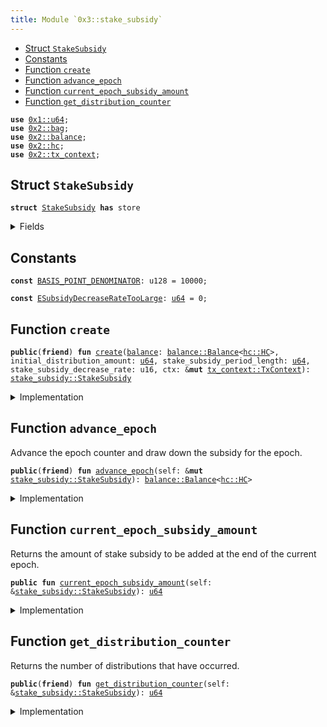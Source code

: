 ```yaml
---
title: Module `0x3::stake_subsidy`
---
```




-  [Struct `StakeSubsidy`](#0x3_stake_subsidy_StakeSubsidy)
-  [Constants](#@Constants_0)
-  [Function `create`](#0x3_stake_subsidy_create)
-  [Function `advance_epoch`](#0x3_stake_subsidy_advance_epoch)
-  [Function `current_epoch_subsidy_amount`](#0x3_stake_subsidy_current_epoch_subsidy_amount)
-  [Function `get_distribution_counter`](#0x3_stake_subsidy_get_distribution_counter)


<pre><code><b>use</b> <a href="../move-stdlib/u64.md#0x1_u64">0x1::u64</a>;
<b>use</b> <a href="../sui-framework/bag.md#0x2_bag">0x2::bag</a>;
<b>use</b> <a href="../sui-framework/balance.md#0x2_balance">0x2::balance</a>;
<b>use</b> <a href="../sui-framework/hc.md#0x2_hc">0x2::hc</a>;
<b>use</b> <a href="../sui-framework/tx_context.md#0x2_tx_context">0x2::tx_context</a>;
</code></pre>



<a name="0x3_stake_subsidy_StakeSubsidy"></a>

## Struct `StakeSubsidy`



<pre><code><b>struct</b> <a href="stake_subsidy.md#0x3_stake_subsidy_StakeSubsidy">StakeSubsidy</a> <b>has</b> store
</code></pre>



<details>
<summary>Fields</summary>


<dl>
<dt>
<code><a href="../sui-framework/balance.md#0x2_balance">balance</a>: <a href="../sui-framework/balance.md#0x2_balance_Balance">balance::Balance</a>&lt;<a href="../sui-framework/hc.md#0x2_hc_HC">hc::HC</a>&gt;</code>
</dt>
<dd>
 Balance of HC set aside for stake subsidies that will be drawn down over time.
</dd>
<dt>
<code>distribution_counter: <a href="../move-stdlib/u64.md#0x1_u64">u64</a></code>
</dt>
<dd>
 Count of the number of times stake subsidies have been distributed.
</dd>
<dt>
<code>current_distribution_amount: <a href="../move-stdlib/u64.md#0x1_u64">u64</a></code>
</dt>
<dd>
 The amount of stake subsidy to be drawn down per distribution.
 This amount decays and decreases over time.
</dd>
<dt>
<code>stake_subsidy_period_length: <a href="../move-stdlib/u64.md#0x1_u64">u64</a></code>
</dt>
<dd>
 Number of distributions to occur before the distribution amount decays.
</dd>
<dt>
<code>stake_subsidy_decrease_rate: u16</code>
</dt>
<dd>
 The rate at which the distribution amount decays at the end of each
 period. Expressed in basis points.
</dd>
<dt>
<code>extra_fields: <a href="../sui-framework/bag.md#0x2_bag_Bag">bag::Bag</a></code>
</dt>
<dd>
 Any extra fields that's not defined statically.
</dd>
</dl>


</details>

<a name="@Constants_0"></a>

## Constants


<a name="0x3_stake_subsidy_BASIS_POINT_DENOMINATOR"></a>



<pre><code><b>const</b> <a href="stake_subsidy.md#0x3_stake_subsidy_BASIS_POINT_DENOMINATOR">BASIS_POINT_DENOMINATOR</a>: u128 = 10000;
</code></pre>



<a name="0x3_stake_subsidy_ESubsidyDecreaseRateTooLarge"></a>



<pre><code><b>const</b> <a href="stake_subsidy.md#0x3_stake_subsidy_ESubsidyDecreaseRateTooLarge">ESubsidyDecreaseRateTooLarge</a>: <a href="../move-stdlib/u64.md#0x1_u64">u64</a> = 0;
</code></pre>



<a name="0x3_stake_subsidy_create"></a>

## Function `create`



<pre><code><b>public</b>(<b>friend</b>) <b>fun</b> <a href="stake_subsidy.md#0x3_stake_subsidy_create">create</a>(<a href="../sui-framework/balance.md#0x2_balance">balance</a>: <a href="../sui-framework/balance.md#0x2_balance_Balance">balance::Balance</a>&lt;<a href="../sui-framework/hc.md#0x2_hc_HC">hc::HC</a>&gt;, initial_distribution_amount: <a href="../move-stdlib/u64.md#0x1_u64">u64</a>, stake_subsidy_period_length: <a href="../move-stdlib/u64.md#0x1_u64">u64</a>, stake_subsidy_decrease_rate: u16, ctx: &<b>mut</b> <a href="../sui-framework/tx_context.md#0x2_tx_context_TxContext">tx_context::TxContext</a>): <a href="stake_subsidy.md#0x3_stake_subsidy_StakeSubsidy">stake_subsidy::StakeSubsidy</a>
</code></pre>



<details>
<summary>Implementation</summary>


<pre><code><b>public</b>(package) <b>fun</b> <a href="stake_subsidy.md#0x3_stake_subsidy_create">create</a>(
    <a href="../sui-framework/balance.md#0x2_balance">balance</a>: Balance&lt;HC&gt;,
    initial_distribution_amount: <a href="../move-stdlib/u64.md#0x1_u64">u64</a>,
    stake_subsidy_period_length: <a href="../move-stdlib/u64.md#0x1_u64">u64</a>,
    stake_subsidy_decrease_rate: u16,
    ctx: &<b>mut</b> TxContext,
): <a href="stake_subsidy.md#0x3_stake_subsidy_StakeSubsidy">StakeSubsidy</a> {
    // Rate can't be higher than 100%.
    <b>assert</b>!(
        stake_subsidy_decrease_rate &lt;= <a href="stake_subsidy.md#0x3_stake_subsidy_BASIS_POINT_DENOMINATOR">BASIS_POINT_DENOMINATOR</a> <b>as</b> u16,
        <a href="stake_subsidy.md#0x3_stake_subsidy_ESubsidyDecreaseRateTooLarge">ESubsidyDecreaseRateTooLarge</a>,
    );

    <a href="stake_subsidy.md#0x3_stake_subsidy_StakeSubsidy">StakeSubsidy</a> {
        <a href="../sui-framework/balance.md#0x2_balance">balance</a>,
        distribution_counter: 0,
        current_distribution_amount: initial_distribution_amount,
        stake_subsidy_period_length,
        stake_subsidy_decrease_rate,
        extra_fields: <a href="../sui-framework/bag.md#0x2_bag_new">bag::new</a>(ctx),
    }
}
</code></pre>



</details>

<a name="0x3_stake_subsidy_advance_epoch"></a>

## Function `advance_epoch`

Advance the epoch counter and draw down the subsidy for the epoch.


<pre><code><b>public</b>(<b>friend</b>) <b>fun</b> <a href="stake_subsidy.md#0x3_stake_subsidy_advance_epoch">advance_epoch</a>(self: &<b>mut</b> <a href="stake_subsidy.md#0x3_stake_subsidy_StakeSubsidy">stake_subsidy::StakeSubsidy</a>): <a href="../sui-framework/balance.md#0x2_balance_Balance">balance::Balance</a>&lt;<a href="../sui-framework/hc.md#0x2_hc_HC">hc::HC</a>&gt;
</code></pre>



<details>
<summary>Implementation</summary>


<pre><code><b>public</b>(package) <b>fun</b> <a href="stake_subsidy.md#0x3_stake_subsidy_advance_epoch">advance_epoch</a>(self: &<b>mut</b> <a href="stake_subsidy.md#0x3_stake_subsidy_StakeSubsidy">StakeSubsidy</a>): Balance&lt;HC&gt; {
    // Take the minimum of the reward amount and the remaining <a href="../sui-framework/balance.md#0x2_balance">balance</a> in
    // order <b>to</b> ensure we don't overdraft the remaining stake subsidy
    // <a href="../sui-framework/balance.md#0x2_balance">balance</a>
    <b>let</b> to_withdraw = self.current_distribution_amount.<b>min</b>(self.<a href="../sui-framework/balance.md#0x2_balance">balance</a>.value());

    // Drawn down the subsidy for this epoch.
    <b>let</b> <a href="stake_subsidy.md#0x3_stake_subsidy">stake_subsidy</a> = self.<a href="../sui-framework/balance.md#0x2_balance">balance</a>.split(to_withdraw);
    self.distribution_counter = self.distribution_counter + 1;

    // Decrease the subsidy amount only when the current period ends.
    <b>if</b> (self.distribution_counter % self.stake_subsidy_period_length == 0) {
        <b>let</b> decrease_amount = self.current_distribution_amount <b>as</b> u128
            * (self.stake_subsidy_decrease_rate <b>as</b> u128) / <a href="stake_subsidy.md#0x3_stake_subsidy_BASIS_POINT_DENOMINATOR">BASIS_POINT_DENOMINATOR</a>;
        self.current_distribution_amount = self.current_distribution_amount - (decrease_amount <b>as</b> <a href="../move-stdlib/u64.md#0x1_u64">u64</a>)
    };

    <a href="stake_subsidy.md#0x3_stake_subsidy">stake_subsidy</a>
}
</code></pre>



</details>

<a name="0x3_stake_subsidy_current_epoch_subsidy_amount"></a>

## Function `current_epoch_subsidy_amount`

Returns the amount of stake subsidy to be added at the end of the current epoch.


<pre><code><b>public</b> <b>fun</b> <a href="stake_subsidy.md#0x3_stake_subsidy_current_epoch_subsidy_amount">current_epoch_subsidy_amount</a>(self: &<a href="stake_subsidy.md#0x3_stake_subsidy_StakeSubsidy">stake_subsidy::StakeSubsidy</a>): <a href="../move-stdlib/u64.md#0x1_u64">u64</a>
</code></pre>



<details>
<summary>Implementation</summary>


<pre><code><b>public</b> <b>fun</b> <a href="stake_subsidy.md#0x3_stake_subsidy_current_epoch_subsidy_amount">current_epoch_subsidy_amount</a>(self: &<a href="stake_subsidy.md#0x3_stake_subsidy_StakeSubsidy">StakeSubsidy</a>): <a href="../move-stdlib/u64.md#0x1_u64">u64</a> {
    self.current_distribution_amount.<b>min</b>(self.<a href="../sui-framework/balance.md#0x2_balance">balance</a>.value())
}
</code></pre>



</details>

<a name="0x3_stake_subsidy_get_distribution_counter"></a>

## Function `get_distribution_counter`

Returns the number of distributions that have occurred.


<pre><code><b>public</b>(<b>friend</b>) <b>fun</b> <a href="stake_subsidy.md#0x3_stake_subsidy_get_distribution_counter">get_distribution_counter</a>(self: &<a href="stake_subsidy.md#0x3_stake_subsidy_StakeSubsidy">stake_subsidy::StakeSubsidy</a>): <a href="../move-stdlib/u64.md#0x1_u64">u64</a>
</code></pre>



<details>
<summary>Implementation</summary>


<pre><code><b>public</b>(package) <b>fun</b> <a href="stake_subsidy.md#0x3_stake_subsidy_get_distribution_counter">get_distribution_counter</a>(self: &<a href="stake_subsidy.md#0x3_stake_subsidy_StakeSubsidy">StakeSubsidy</a>): <a href="../move-stdlib/u64.md#0x1_u64">u64</a> {
    self.distribution_counter
}
</code></pre>



</details>
